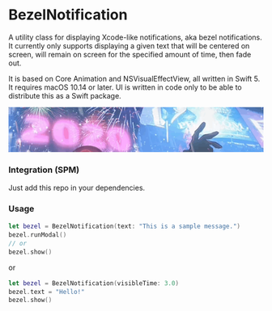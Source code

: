 # BezelNotification

A utility class for displaying Xcode-like notifications, aka bezel notifications.
It currently only supports displaying a given text that will be centered on screen, will remain on screen for the specified amount of time, then fade out.

It is based on Core Animation and NSVisualEffectView, all written in Swift 5. It requires macOS 10.14 or later. UI is written in code only to be able to distribute this as a Swift package.

![Bezel notification demo](demo.gif)

### Integration (SPM)

Just add this repo in your dependencies.

### Usage

```swift
let bezel = BezelNotification(text: "This is a sample message.")
bezel.runModal()
// or
bezel.show()
```
or
```swift
let bezel = BezelNotification(visibleTime: 3.0)
bezel.text = "Hello!"
bezel.show()
```
